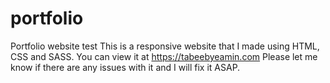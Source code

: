# portfolio
Portfolio website test
This is a responsive website that I made using HTML, CSS and SASS. You can view it at https://tabeebyeamin.com
Please let me know if there are any issues with it and I will fix it ASAP.
